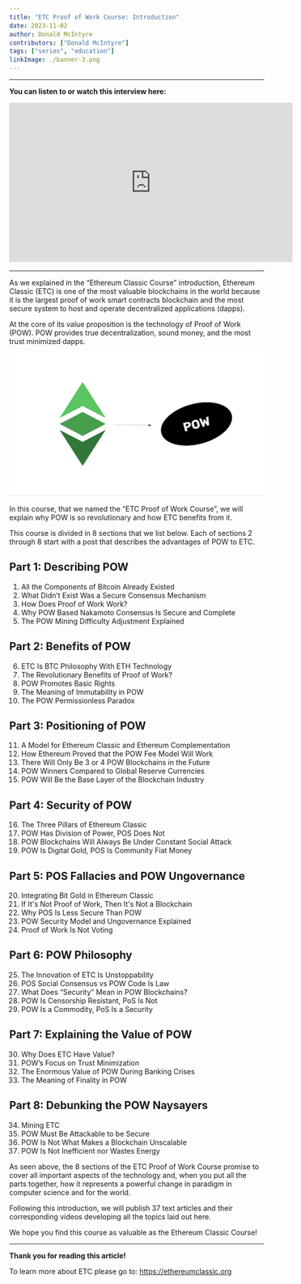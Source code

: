 ```yaml
---
title: "ETC Proof of Work Course: Introduction"
date: 2023-11-02
author: Donald McIntyre
contributors: ["Donald McIntyre"]
tags: ["series", "education"]
linkImage: ./banner-3.png
---
```


---
**You can listen to or watch this interview here:**

<iframe width="560" height="315" src="https://www.youtube.com/embed/Spawx6JQrsU?si=NUjznIN5AYYX5gOu" title="YouTube video player" frameborder="0" allow="accelerometer; autoplay; clipboard-write; encrypted-media; gyroscope; picture-in-picture; web-share" allowfullscreen></iframe>

---

As we explained in the “Ethereum Classic Course” introduction, Ethereum Classic (ETC) is one of the most valuable blockchains in the world because it is the largest proof of work smart contracts blockchain and the most secure system to host and operate decentralized applications (dapps).

At the core of its value proposition is the technology of Proof of Work (POW). POW provides true decentralization, sound money, and the most trust minimized dapps. 

![](./1.png)

In this course, that we named the “ETC Proof of Work Course”, we will explain why POW is so revolutionary and how ETC benefits from it.

This course is divided in 8 sections that we list below. Each of sections 2 through 8 start with a post that describes the advantages of POW to ETC.

## Part 1: Describing POW

1. All the Components of Bitcoin Already Existed
2. What Didn’t Exist Was a Secure Consensus Mechanism
3. How Does Proof of Work Work?
4. Why POW Based Nakamoto Consensus Is Secure and Complete
5. The POW Mining Difficulty Adjustment Explained

## Part 2: Benefits of POW

6. ETC Is BTC Philosophy With ETH Technology
7. The Revolutionary Benefits of Proof of Work?
8. POW Promotes Basic Rights
9. The Meaning of Immutability in POW
10. The POW Permissionless Paradox

## Part 3: Positioning of POW

11. A Model for Ethereum Classic and Ethereum Complementation
12. How Ethereum Proved that the POW Fee Model Will Work
13. There Will Only Be 3 or 4 POW Blockchains in the Future
14. POW Winners Compared to Global Reserve Currencies
15. POW Will Be the Base Layer of the Blockchain Industry

## Part 4: Security of POW

16. The Three Pillars of Ethereum Classic
17. POW Has Division of Power, POS Does Not
18. POW Blockchains Will Always Be Under Constant Social Attack
19. POW Is Digital Gold, POS Is Community Fiat Money

## Part 5: POS Fallacies and POW Ungovernance

20. Integrating Bit Gold in Ethereum Classic
21. If It's Not Proof of Work, Then It's Not a Blockchain
22. Why POS Is Less Secure Than POW
23. POW Security Model and Ungovernance Explained
24. Proof of Work Is Not Voting

## Part 6: POW Philosophy

25. The Innovation of ETC Is Unstoppability
26. POS Social Consensus vs POW Code Is Law
27. What Does “Security” Mean in POW Blockchains?
28. POW Is Censorship Resistant, PoS Is Not
29. POW Is a Commodity, PoS Is a Security

## Part 7: Explaining the Value of POW

30. Why Does ETC Have Value?
31. POW’s Focus on Trust Minimization
32. The Enormous Value of POW During Banking Crises
33. The Meaning of Finality in POW

## Part 8: Debunking the POW Naysayers

34. Mining ETC
35. POW Must Be Attackable to be Secure
36. POW Is Not What Makes a Blockchain Unscalable
37. POW Is Not Inefficient nor Wastes Energy

As seen above, the 8 sections of the ETC Proof of Work Course promise to cover all important aspects of the technology and, when you put all the parts together, how it represents a powerful change in paradigm in computer science and for the world.

Following this introduction, we will publish 37 text articles and their corresponding videos developing all the topics laid out here.

We hope you find this course as valuable as the Ethereum Classic Course!

---

**Thank you for reading this article!**

To learn more about ETC please go to: https://ethereumclassic.org
